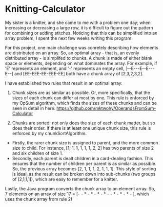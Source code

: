 # Knitting-Calculator
My sister is a knitter, and she came to me with a problem one day; when increasing or decreasing a large row, it is difficult to figure out the pattern for combining or adding stitches. Noticing that this can be simplified into an array problem, I spent the next few weeks writing this program.

For this project, one main challenge was conretely describing how elements are distributed on an array. So, an optimal array - that is, an evenly distributed array -
is simplifed to chunks. A chunk is made of either blank space or elements, depending on what dominates the array.
For example, if 'E' represents an element, and '-' represents an empty cell, [--E---E--E---E--] and [EE-EEE-EE-EEE-EE] both have a chunk array of [2,3,2,3,2].

I have established two rules that result in an optimal array:
1) Chunk sizes are as similar as possible. Or, more specifically, that the sizes of each chunk can differ at most by one.
This rule is enforced by my OpSum algorithm, which finds the sizes of these chunks and can be seen in detail in here: https://github.com/mktwohy/OperandsFromSum-Calculator

2) Chunks are sorted; not only does the size of each chunk matter, but so does their order. If there is at least one unique chunk size, this rule is enforced by 
my chunkSortAlgorithm. 
  - Firstly, the rarer chunk size is assigned to parent, and the more common size to child. For instance, [1, 1, 1, 1, 1, 1, 2, 2] 
  has two parents of size 2 and six children of size 1. 
  - Secondly, each parent is dealt children in a card-dealing fashion. This ensures that the number of children per parent is as similar as possible. So, the previous array 
  becomes [2, 1, 1, 1, 2, 1, 1, 1].
 This style of sorting is ideal, as the result can be broken down into sub-chunks (two groups of [2,1,1,1]), which are easy to remember for a knitter. 

Lastly, the Java program converts the chunk array to an element array. So, 7 elements on an array of size 17 = [- - * - * - * - * - - * - * - * - ], 
which uses the chunk array from rule 2)
